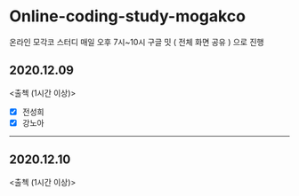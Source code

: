 # Online-coding-study-mogakco
온라인 모각코 스터디 매일 오후 7시~10시
구글 밋 ( 전체 화면 공유 ) 으로 진행
## 2020.12.09
<출첵 (1시간 이상)>
- [X] 전성희 
- [X] 강노아  
----------
## 2020.12.10
<출첵 (1시간 이상)>

